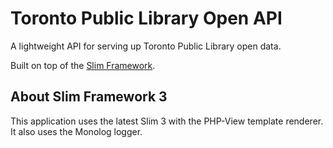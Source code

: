 # Toronto Public Library Open API

A lightweight API for serving up Toronto Public Library open data.

Built on top of the [Slim Framework](http://www.slimframework.com/).

## About Slim Framework 3

This application uses the latest Slim 3 with the PHP-View template renderer. It also uses the Monolog logger.
